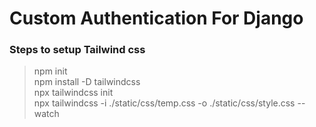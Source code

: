 # **Custom Authentication For Django**

### **Steps to setup Tailwind css**

> npm init <br>
> npm install -D tailwindcss <br>
> npx tailwindcss init <br>
> npx tailwindcss -i ./static/css/temp.css -o ./static/css/style.css --watch
